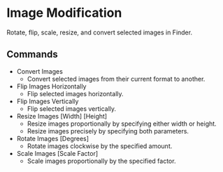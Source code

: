 # Image Modification

Rotate, flip, scale, resize, and convert selected images in Finder.

## Commands

- Convert Images
    - Convert selected images from their current format to another.
- Flip Images Horizontally
    - Flip selected images horizontally.
- Flip Images Vertically
    - Flip selected images vertically.
- Resize Images [Width] [Height]
    - Resize images proportionally by specifying either width or height.
    - Resize images precisely by specifying both parameters.
- Rotate Images [Degrees]
    - Rotate images clockwise by the specified amount.
- Scale Images [Scale Factor]
    - Scale images proportionally by the specified factor.
